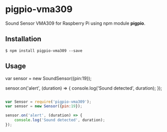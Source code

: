 # pigpio-vma309
Sound Sensor VMA309 for Raspberry Pi using npm module **pigpio**.

## Installation
	$ npm install pigpio-vma309 --save

## Usage

var sensor = new SoundSensor({pin:19});

sensor.on('alert', (duration) => {
    console.log('Sound detected', duration);
});

````javascript

var Sensor = require('pigpio-vma309');
var sensor = new Sensor({pin:19});

sensor.on('alert', (duration) => {
    console.log('Sound detected', duration);
});

````
